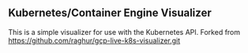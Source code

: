 ## Kubernetes/Container Engine Visualizer

This is a simple visualizer for use with the Kubernetes API.
Forked from https://github.com/raghur/gcp-live-k8s-visualizer.git

